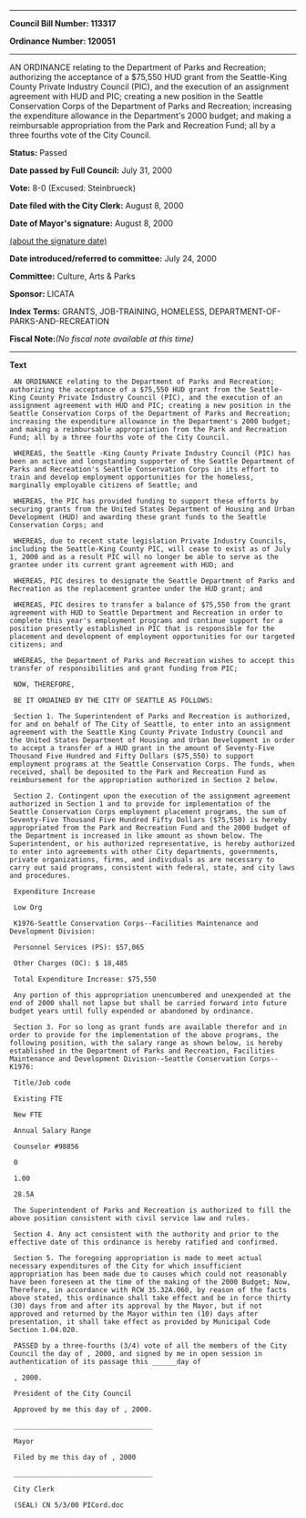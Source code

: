 

********

**Council Bill Number: 113317**
   
**Ordinance Number: 120051**
********

 AN ORDINANCE relating to the Department of Parks and Recreation; authorizing the acceptance of a $75,550 HUD grant from the Seattle-King County Private Industry Council (PIC), and the execution of an assignment agreement with HUD and PIC; creating a new position in the Seattle Conservation Corps of the Department of Parks and Recreation; increasing the expenditure allowance in the Department's 2000 budget; and making a reimbursable appropriation from the Park and Recreation Fund; all by a three fourths vote of the City Council.

**Status:** Passed
   
**Date passed by Full Council:** July 31, 2000
   
**Vote:** 8-0 (Excused: Steinbrueck)
   
**Date filed with the City Clerk:** August 8, 2000
   
**Date of Mayor's signature:** August 8, 2000
   
[(about the signature date)](/~public/approvaldate.htm)
   
   
   
**Date introduced/referred to committee:** July 24, 2000
   
**Committee:** Culture, Arts & Parks
   
**Sponsor:** LICATA
   
   
**Index Terms:** GRANTS, JOB-TRAINING, HOMELESS, DEPARTMENT-OF-PARKS-AND-RECREATION

**Fiscal Note:**_(No fiscal note available at this time)_

********

**Text**
   
```
 AN ORDINANCE relating to the Department of Parks and Recreation; authorizing the acceptance of a $75,550 HUD grant from the Seattle- King County Private Industry Council (PIC), and the execution of an assignment agreement with HUD and PIC; creating a new position in the Seattle Conservation Corps of the Department of Parks and Recreation; increasing the expenditure allowance in the Department's 2000 budget; and making a reimbursable appropriation from the Park and Recreation Fund; all by a three fourths vote of the City Council.

 WHEREAS, the Seattle -King County Private Industry Council (PIC) has been an active and longstanding supporter of the Seattle Department of Parks and Recreation's Seattle Conservation Corps in its effort to train and develop employment opportunities for the homeless, marginally employable citizens of Seattle; and

 WHEREAS, the PIC has provided funding to support these efforts by securing grants from the United States Department of Housing and Urban Development (HUD) and awarding these grant funds to the Seattle Conservation Corps; and

 WHEREAS, due to recent state legislation Private Industry Councils, including the Seattle-King County PIC, will cease to exist as of July 1, 2000 and as a result PIC will no longer be able to serve as the grantee under its current grant agreement with HUD; and

 WHEREAS, PIC desires to designate the Seattle Department of Parks and Recreation as the replacement grantee under the HUD grant; and

 WHEREAS, PIC desires to transfer a balance of $75,550 from the grant agreement with HUD to Seattle Department and Recreation in order to complete this year's employment programs and continue support for a position presently established in PIC that is responsible for the placement and development of employment opportunities for our targeted citizens; and

 WHEREAS, the Department of Parks and Recreation wishes to accept this transfer of responsibilities and grant funding from PIC;

 NOW, THEREFORE,

 BE IT ORDAINED BY THE CITY OF SEATTLE AS FOLLOWS:

 Section 1. The Superintendent of Parks and Recreation is authorized, for and on behalf of The City of Seattle, to enter into an assignment agreement with the Seattle King County Private Industry Council and the United States Department of Housing and Urban Development in order to accept a transfer of a HUD grant in the amount of Seventy-Five Thousand Five Hundred and Fifty Dollars ($75,550) to support employment programs at the Seattle Conservation Corps. The funds, when received, shall be deposited to the Park and Recreation Fund as reimbursement for the appropriation authorized in Section 2 below.

 Section 2. Contingent upon the execution of the assignment agreement authorized in Section 1 and to provide for implementation of the Seattle Conservation Corps employment placement programs, the sum of Seventy-Five Thousand Five Hundred Fifty Dollars ($75,550) is hereby appropriated from the Park and Recreation Fund and the 2000 budget of the Department is increased in like amount as shown below. The Superintendent, or his authorized representative, is hereby authorized to enter into agreements with other City departments, governments, private organizations, firms, and individuals as are necessary to carry out said programs, consistent with federal, state, and city laws and procedures.

 Expenditure Increase

 Low Org

 K1976-Seattle Conservation Corps--Facilities Maintenance and Development Division:

 Personnel Services (PS): $57,065

 Other Charges (OC): $ 18,485

 Total Expenditure Increase: $75,550

 Any portion of this appropriation unencumbered and unexpended at the end of 2000 shall not lapse but shall be carried forward into future budget years until fully expended or abandoned by ordinance.

 Section 3. For so long as grant funds are available therefor and in order to provide for the implementation of the above programs, the following position, with the salary range as shown below, is hereby established in the Department of Parks and Recreation, Facilities Maintenance and Development Division--Seattle Conservation Corps-- K1976:

 Title/Job code

 Existing FTE

 New FTE

 Annual Salary Range

 Counselor #98856

 0

 1.00

 28.5A

 The Superintendent of Parks and Recreation is authorized to fill the above position consistent with civil service law and rules.

 Section 4. Any act consistent with the authority and prior to the effective date of this ordinance is hereby ratified and confirmed.

 Section 5. The foregoing appropriation is made to meet actual necessary expenditures of the City for which insufficient appropriation has been made due to causes which could not reasonably have been foreseen at the time of the making of the 2000 Budget; Now, Therefore, in accordance with RCW 35.32A.060, by reason of the facts above stated, this ordinance shall take effect and be in force thirty (30) days from and after its approval by the Mayor, but if not approved and returned by the Mayor within ten (10) days after presentation, it shall take effect as provided by Municipal Code Section 1.04.020.

 PASSED by a three-fourths (3/4) vote of all the members of the City Council the day of , 2000, and signed by me in open session in authentication of its passage this ______day of

 , 2000.

 President of the City Council

 Approved by me this day of , 2000.

 __________________________________

 Mayor

 Filed by me this day of , 2000

 __________________________________

 City Clerk

 (SEAL) CN 5/3/00 PICord.doc

```
